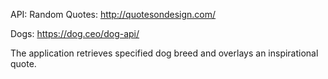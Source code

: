 API: Random Quotes: <http://quotesondesign.com/>

Dogs: <https://dog.ceo/dog-api/>

The application retrieves specified dog breed and overlays an inspirational quote.
